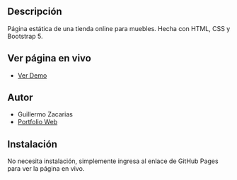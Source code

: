 ## Descripción

Página estática de una tienda online para muebles.
Hecha con HTML, CSS y Bootstrap 5.

## Ver página en vivo

- [Ver Demo](https://guillezo93.github.io/TiendaMuebles/)

## Autor

- Guillermo Zacarias
- [Portfolio Web](https://guillermozdev.netlify.app)

## Instalación

No necesita instalación, simplemente ingresa al enlace de GitHub Pages para ver la página en vivo.

